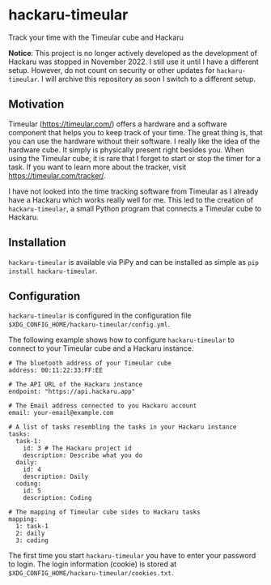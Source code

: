 # hackaru-timeular
Track your time with the Timeular cube and Hackaru

**Notice**: This project is no longer actively developed as the development of Hackaru was stopped in November 2022. I still use it until I have a different setup. However, do not count on security
or other updates for `hackaru-timeular`. I will archive this repository as soon I switch to a different setup.

## Motivation

Timeular (https://timeular.com/) offers a hardware and a software component that helps you to keep track of your time. The great thing is, that you can use the hardware without their software. I really like the idea of the hardware cube. It simply is physically present right besides you. When using the Timeular cube, it is rare that I forget to start or stop the timer for a task. If you want to learn more about the tracker, visit https://timeular.com/tracker/.

I have not looked into the time tracking software from Timeular as I already have a Hackaru which works really well for me. This led to the creation of `hackaru-timeular`, a small Python program that connects a Timeular cube to Hackaru.

## Installation

`hackaru-timeular` is available via PiPy and can be installed as simple as `pip install hackaru-timeular`.

## Configuration

`hackaru-timeular` is configured in the configuration file `$XDG_CONFIG_HOME/hackaru-timeular/config.yml`.

The following example shows how to configure `hackaru-timeular` to connect to your Timeular cube and a Hackaru instance.

```
# The bluetooth address of your Timeular cube
address: 00:11:22:33:FF:EE

# The API URL of the Hackaru instance
endpoint: "https://api.hackaru.app"

# The Email address connected to you Hackaru account
email: your-email@example.com

# A list of tasks resembling the tasks in your Hackaru instance
tasks:
  task-1:
    id: 3 # The Hackaru project id
    description: Describe what you do
  daily:
    id: 4
    description: Daily 
  coding:
    id: 5
    description: Coding

# The mapping of Timeular cube sides to Hackaru tasks
mapping:
  1: task-1
  2: daily
  3: coding
```

The first time you start `hackaru-timeular` you have to enter your password to login. The login information (cookie) is stored at `$XDG_CONFIG_HOME/hackaru-timeular/cookies.txt`.
